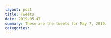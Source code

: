 ```yaml
---
layout: post
title: Tweets
date: 2019-05-07
summary: These are the tweets for May 7, 2019.
categories:
---
```


